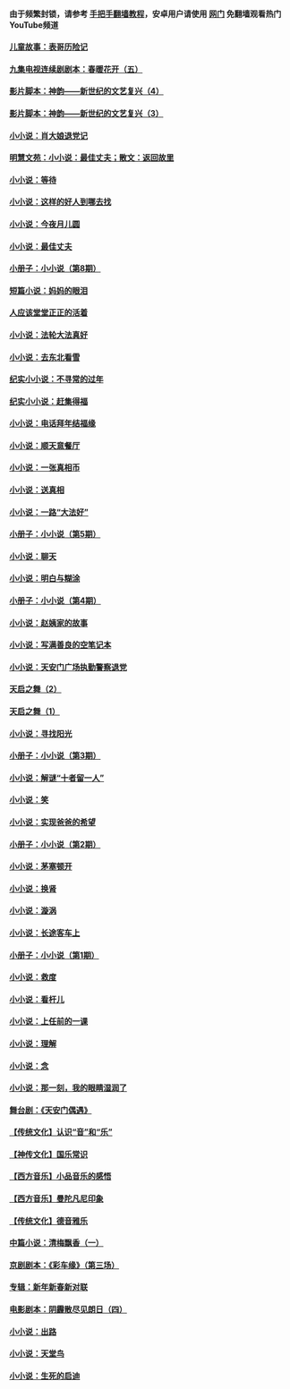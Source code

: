 #### 由于频繁封锁，请参考 [手把手翻墙教程](https://github.com/gfw-breaker/guides/wiki/)，安卓用户请使用 [网门](https://github.com/gfw-breaker/nogfw/blob/master/dl.md?t=07061400) 免翻墙观看热门YouTube频道 

#### [儿童故事：表哥历险记](../pages/328/383535.md?t=07061400) 

#### [九集电视连续剧剧本：春暖花开（五）](../pages/328/275919.md?t=07061400) 

#### [影片脚本：神韵——新世纪的文艺复兴（4）](../pages/328/266089.md?t=07061400) 

#### [影片脚本：神韵——新世纪的文艺复兴（3）](../pages/328/266087.md?t=07061400) 

#### [小小说：肖大娘退党记](../pages/328/239807.md?t=07061400) 

#### [明慧文苑：小小说：最佳丈夫；散文：返回故里](../pages/328/3439.md?t=07061400) 

#### [小小说：等待](../pages/328/223927.md?t=07061400) 

#### [小小说：这样的好人到哪去找](../pages/328/209396.md?t=07061400) 

#### [小小说：今夜月儿圆](../pages/328/193588.md?t=07061400) 

#### [小小说：最佳丈夫](../pages/328/190938.md?t=07061400) 

#### [小册子：小小说（第8期）](../pages/328/188202.md?t=07061400) 

#### [短篇小说：妈妈的眼泪](../pages/328/187712.md?t=07061400) 

#### [人应该堂堂正正的活着](../pages/328/182430.md?t=07061400) 

#### [小小说：法轮大法真好](../pages/328/174669.md?t=07061400) 

#### [小小说：去东北看雪](../pages/328/173882.md?t=07061400) 

#### [纪实小小说：不寻常的过年](../pages/328/173187.md?t=07061400) 

#### [纪实小小说：赶集得福](../pages/328/172652.md?t=07061400) 

#### [小小说：电话拜年结福缘](../pages/328/172533.md?t=07061400) 

#### [小小说：顺天意餐厅](../pages/328/170182.md?t=07061400) 

#### [小小说：一张真相币](../pages/328/169410.md?t=07061400) 

#### [小小说：送真相](../pages/328/166713.md?t=07061400) 

#### [小小说：一路“大法好”](../pages/328/162016.md?t=07061400) 

#### [小册子：小小说（第5期）](../pages/328/161131.md?t=07061400) 

#### [小小说：聊天](../pages/328/159640.md?t=07061400) 

#### [小小说：明白与糊涂](../pages/328/158101.md?t=07061400) 

#### [小册子：小小说（第4期）](../pages/328/158006.md?t=07061400) 

#### [小小说：赵姨家的故事](../pages/328/157843.md?t=07061400) 

#### [小小说：写满善良的空笔记本](../pages/328/157382.md?t=07061400) 

#### [小小说：天安门广场执勤警察退党](../pages/328/156982.md?t=07061400) 

#### [天启之舞（2）](../pages/328/153440.md?t=07061400) 

#### [天启之舞（1）](../pages/328/153439.md?t=07061400) 

#### [小小说：寻找阳光](../pages/328/153065.md?t=07061400) 

#### [小册子：小小说（第3期）](../pages/328/151715.md?t=07061400) 

#### [小小说：解谜“十者留一人”](../pages/328/148967.md?t=07061400) 

#### [小小说：笑](../pages/328/148905.md?t=07061400) 

#### [小小说：实现爸爸的希望](../pages/328/148096.md?t=07061400) 

#### [小册子：小小说（第2期）](../pages/328/147214.md?t=07061400) 

#### [小小说：茅塞顿开](../pages/328/147030.md?t=07061400) 

#### [小小说：换肾](../pages/328/146770.md?t=07061400) 

#### [小小说：漩涡](../pages/328/146683.md?t=07061400) 

#### [小小说：长途客车上](../pages/328/145076.md?t=07061400) 

#### [小册子：小小说（第1期）](../pages/328/143963.md?t=07061400) 

#### [小小说：救度](../pages/328/143927.md?t=07061400) 

#### [小小说：看杆儿](../pages/328/142137.md?t=07061400) 

#### [小小说：上任前的一课](../pages/328/140808.md?t=07061400) 

#### [小小说：理解](../pages/328/140476.md?t=07061400) 

#### [小小说：念](../pages/328/139513.md?t=07061400) 

#### [小小说：那一刻，我的眼睛湿润了](../pages/328/138476.md?t=07061400) 

#### [舞台剧：《天安门偶遇》](../pages/328/117155.md?t=07061400) 

#### [【传统文化】认识“音”和“乐”](../pages/328/108667.md?t=07061400) 

#### [【神传文化】国乐常识](../pages/328/104225.md?t=07061400) 

#### [【西方音乐】小品音乐的感悟](../pages/328/102924.md?t=07061400) 

#### [【西方音乐】曼陀凡尼印象](../pages/328/102922.md?t=07061400) 

#### [【传统文化】德音雅乐](../pages/328/102923.md?t=07061400) 

#### [中篇小说：清梅飘香（一）](../pages/328/101058.md?t=07061400) 

#### [京剧剧本：《彩车缘》（第三场）](../pages/328/96434.md?t=07061400) 

#### [专辑：新年新春新对联](../pages/328/94991.md?t=07061400) 

#### [电影剧本：阴霾散尽见朗日（四）](../pages/328/87081.md?t=07061400) 

#### [小小说：出路](../pages/328/84848.md?t=07061400) 

#### [小小说：天堂鸟](../pages/328/83084.md?t=07061400) 

#### [小小说：生死的启迪](../pages/328/70977.md?t=07061400) 

